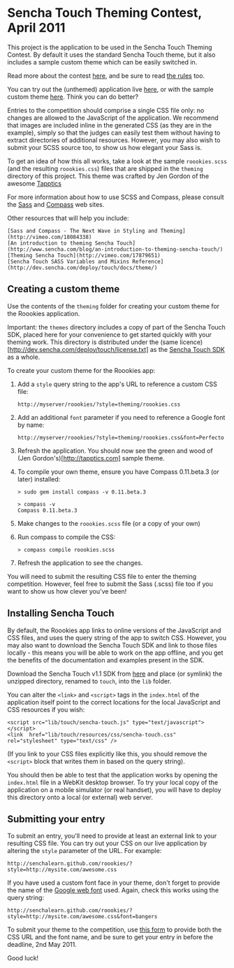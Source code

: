 Sencha Touch Theming Contest, April 2011
========================================

This project is the application to be used in the Sencha Touch Theming Contest. By default it uses the standard Sencha Touch theme, but it also includes a sample custom theme which can be easily switched in.

Read more about the contest [here](http://www.sencha.com/theme-contest/), and be sure to read [the rules](http://www.sencha.com/theme-contest/contest-rules/) too.

You can try out the (unthemed) application live [here](http://senchalearn.github.com/roookies/), or with the sample custom theme [here](http://senchalearn.github.com/roookies/?style=demo). Think you can do better?

Entries to the competition should comprise a single CSS file only: no changes are allowed to the JavaScript of the application. We recommend that images are included inline in the generated CSS (as they are in the example), simply so that the judges can easily test them without having to extract directories of additional resources. However, you may also wish to submit your SCSS source too, to show us how elegant your Sass is.

To get an idea of how this all works, take a look at the sample <code>roookies.scss</code> (and the resulting <code>roookies.css</code>) files that are shipped in the <code>theming</code> directory of this project. This theme was crafted by Jen Gordon of the awesome [Tapptics](http://www.tapptics.com/)

For more information about how to use SCSS and Compass, please consult the [Sass](http://sass-lang.com/) and [Compass](http://compass-style.org) web sites.

Other resources that will help you include:

    [Sass and Compass - The Next Wave in Styling and Theming](http://vimeo.com/18084338)
    [An introduction to theming Sencha Touch](http://www.sencha.com/blog/an-introduction-to-theming-sencha-touch/)
    [Theming Sencha Touch](http://vimeo.com/17879651)
    [Sencha Touch SASS Variables and Mixins Reference](http://dev.sencha.com/deploy/touch/docs/theme/)


Creating a custom theme
-----------------------

Use the contents of the <code>theming</code> folder for creating your custom theme for the Roookies application.

<string>Important:</strong> the <code>themes</code> directory includes a copy of part of the Sencha Touch SDK, placed here for your convenience to get started quickly with your theming work. This directory is distributed under the (same licence)[http://dev.sencha.com/deploy/touch/license.txt] as the [Sencha Touch SDK](http://sencha.com/products/touch) as a whole.

To create your custom theme for the Roookies app:

1.  Add a <code>style</code> query string to the app's URL to reference a custom CSS file:

        http://myserver/roookies/?style=theming/roookies.css

2.  Add an additional <code>font</code> parameter if you need to reference a Google font by name:

        http://myserver/roookies/?style=theming/roookies.css&font=Perfecto

3.  Refresh the application. You should now see the green and wood of (Jen Gordon's)[http://tapptics.com] sample theme.

4.  To compile your own theme, ensure you have Compass 0.11.beta.3 (or later) installed:

        > sudo gem install compass -v 0.11.beta.3

        > compass -v
        Compass 0.11.beta.3

5.  Make changes to the <code>roookies.scss</code> file (or a copy of your own)

6.  Run compass to compile the CSS:

        > compass compile roookies.scss

7.  Refresh the application to see the changes.


You will need to submit the resulting CSS file to enter the theming competition. However, feel free to submit the Sass (.scss) file too if you want to show us how clever you've been!



Installing Sencha Touch
-----------------------

By default, the Roookies app links to online versions of the JavaScript and CSS files, and uses the query string of the app to switch CSS. However, you may also want to download the Sencha Touch SDK and link to those files locally - this means you will be able to work on the app offline, and you get the benefits of the documentation and examples present in the SDK.

Download the Sencha Touch v1.1 SDK from [here](http://www.sencha.com/products/touch/download/) and place (or symlink) the unzipped directory, renamed to <code>touch</code>, into the <code>lib</code> folder.

You can alter the <code>&lt;link&gt;</code> and <code>&lt;script&gt;</code> tags in the <code>index.html</code> of the application itself point to the correct locations for the local JavaScript and CSS resources if you wish:

    <script src="lib/touch/sencha-touch.js" type="text/javascript"></script>
    <link  href="lib/touch/resources/css/sencha-touch.css" rel="stylesheet" type="text/css" />

(If you link to your CSS files explicitly like this, you should remove the <code>&lt;script&gt;</code> block that writes them in based on the query string).

You should then be able to test that the application works by opening the <code>index.html</code> file in a WebKit desktop browser. To try your local copy of the application on a mobile simulator (or real handset), you will have to deploy this directory onto a local (or external) web server.



Submitting your entry
---------------------

To submit an entry, you'll need to provide at least an external link to your resulting CSS file. You can try out your CSS on our live application by altering the <code>style</code> parameter of the URL. For example:

    http://senchalearn.github.com/roookies/?style=http://mysite.com/awesome.css

If you have used a custom font face in your theme, don't forget to provide the name of the [Google web font](http://www.google.com/webfonts) used. Again, check this works using the query string:

    http://senchalearn.github.com/roookies/?style=http://mysite.com/awesome.css&font=bangers

To submit your theme to the competition, use [this form](https://spreadsheets.google.com/a/extjs.com/spreadsheet/viewform?formkey=dDNEbzA5N2UyckhsaGxESjR1WlhZNHc6MQ) to provide both the CSS URL and the font name, and be sure to get your entry in before the deadline, 2nd May 2011.

Good luck!